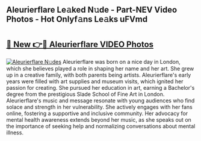 ## Aleurierflare Le𝚊ked N𝚞de - Part-NEV Video Photos - Hot Onlyf𝚊ns Le𝚊ks uFVmd

# <h2><a href="http://ab50709.deff.icu/?id=Aleurierflare">🔗 New 👉🔴 Aleurierflare VIDEO Photos</a></h2>

[![Aleurierflare N𝚞des](https://i.imgur.com/rIISA9y.gif)](http://ab50709.deff.icu/?id=Aleurierflare)
Aleurierflare was born on a nice day in London, which she believes played a role in shaping her name and her art. She grew up in a creative family, with both parents being artists. Aleurierflare's early years were filled with art supplies and museum visits, which ignited her passion for creating. She pursued her education in art, earning a Bachelor's degree from the prestigious Slade School of Fine Art in London. Aleurierflare's music and message resonate with young audiences who find solace and strength in her vulnerability. She actively engages with her fans online, fostering a supportive and inclusive community. Her advocacy for mental health awareness extends beyond her music, as she speaks out on the importance of seeking help and normalizing conversations about mental illness.
